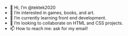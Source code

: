 - 👋 Hi, I’m @tektek2020
- 👀 I’m interested in games, books, and art.
- 🌱 I’m currently learning front end development.
- 💞️ I’m looking to collaborate on HTML and CSS projects.
- 📫 How to reach me: ask for my email!

<!---
tektek2020/tektek2020 is a ✨ special ✨ repository because its `README.md` (this file) appears on your GitHub profile.
You can click the Preview link to take a look at your changes.
--->
